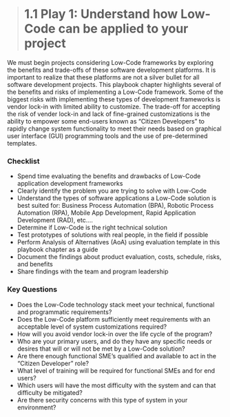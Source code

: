 > # **1.1** Play 1: Understand how Low-Code can be applied to your project 

We must begin projects considering Low-Code frameworks by exploring the benefits and trade-offs of these software development platforms. It is important to realize that these platforms are not a silver bullet for all software development projects.  This playbook chapter highlights several of the benefits and risks of implementing a Low-Code framework.  Some of the biggest risks with implementing these types of development frameworks is vendor lock-in with limited ability to customize.  The trade-off for accepting the risk of vender lock-in and lack of fine-grained customizations is the ability to empower some end-users known as “Citizen Developers” to rapidly change system functionality to meet their needs based on graphical user interface (GUI) programming tools and the use of pre-determined templates.

### Checklist

- Spend time evaluating the benefits and drawbacks of Low-Code application development frameworks
- Clearly identify the problem you are trying to solve with Low-Code 
- Understand the types of software applications a Low-Code solution is best suited for: Business Process Automation (BPA), Robotic Process Automation (RPA), Mobile App Development, Rapid Application Development (RAD), etc.…
- Determine if Low-Code is the right technical solution
- Test prototypes of solutions with real people, in the field if possible
- Perform Analysis of Alternatives (AoA) using evaluation template in this playbook chapter as a guide
- Document the findings about product evaluation, costs, schedule, risks, and benefits
- Share findings with the team and program leadership

### Key Questions

- Does the Low-Code technology stack meet your technical, functional and programmatic requirements?
- Does the Low-Code platform sufficiently meet requirements with an acceptable level of system customizations required?
- How will you avoid vendor lock-in over the life cycle of the program?
- Who are your primary users, and do they have any specific needs or desires that will or will not be met by a Low-Code solution?
- Are there enough functional SME’s qualified and available to act in the “Citizen Developer” role?
- What level of training will be required for functional SMEs and for end users?
- Which users will have the most difficulty with the system and can that difficulty be mitigated?
- Are there security concerns with this type of system in your environment?

